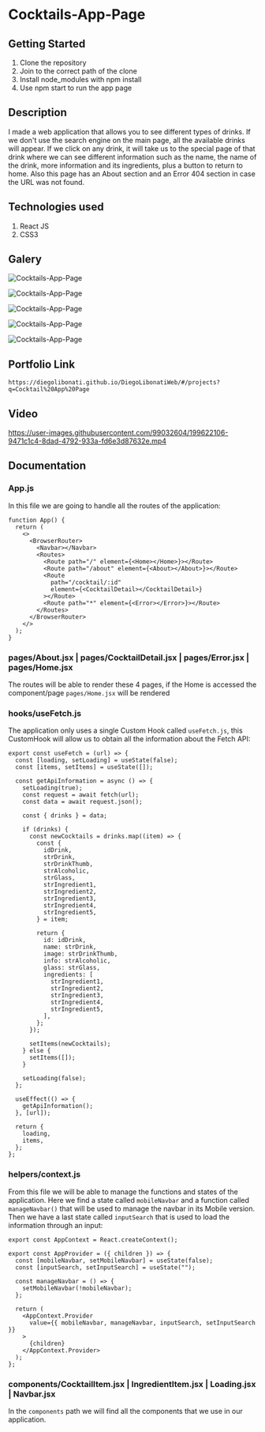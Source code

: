 # Cocktails-App-Page

## Getting Started

1. Clone the repository
2. Join to the correct path of the clone
3. Install node_modules with npm install
4. Use npm start to run the app page

## Description

I made a web application that allows you to see different types of drinks. If we don't use the search engine on the main page, all the available drinks will appear. If we click on any drink, it will take us to the special page of that drink where we can see different information such as the name, the name of the drink, more information and its ingredients, plus a button to return to home. Also this page has an About section and an Error 404 section in case the URL was not found.

## Technologies used

1. React JS
2. CSS3

## Galery

![Cocktails-App-Page](https://raw.githubusercontent.com/DiegoLibonati/DiegoLibonatiWeb/main/data/projects/React/Imagenes/cocktailreact-0.jpg)

![Cocktails-App-Page](https://raw.githubusercontent.com/DiegoLibonati/DiegoLibonatiWeb/main/data/projects/React/Imagenes/cocktailreact-1.jpg)

![Cocktails-App-Page](https://raw.githubusercontent.com/DiegoLibonati/DiegoLibonatiWeb/main/data/projects/React/Imagenes/cocktailreact-2.jpg)

![Cocktails-App-Page](https://raw.githubusercontent.com/DiegoLibonati/DiegoLibonatiWeb/main/data/projects/React/Imagenes/cocktailreact-3.jpg)

![Cocktails-App-Page](https://raw.githubusercontent.com/DiegoLibonati/DiegoLibonatiWeb/main/data/projects/React/Imagenes/cocktailreact-4.jpg)

## Portfolio Link

`https://diegolibonati.github.io/DiegoLibonatiWeb/#/projects?q=Cocktail%20App%20Page`

## Video

https://user-images.githubusercontent.com/99032604/199622106-9471c1c4-8dad-4792-933a-fd6e3d87632e.mp4

## Documentation

### App.js

In this file we are going to handle all the routes of the application:

```
function App() {
  return (
    <>
      <BrowserRouter>
        <Navbar></Navbar>
        <Routes>
          <Route path="/" element={<Home></Home>}></Route>
          <Route path="/about" element={<About></About>}></Route>
          <Route
            path="/cocktail/:id"
            element={<CocktailDetail></CocktailDetail>}
          ></Route>
          <Route path="*" element={<Error></Error>}></Route>
        </Routes>
      </BrowserRouter>
    </>
  );
}
```

### pages/About.jsx | pages/CocktailDetail.jsx | pages/Error.jsx | pages/Home.jsx

The routes will be able to render these 4 pages, if the Home is accessed the component/page `pages/Home.jsx` will be rendered

### hooks/useFetch.js

The application only uses a single Custom Hook called `useFetch.js`, this CustomHook will allow us to obtain all the information about the Fetch API:

```
export const useFetch = (url) => {
  const [loading, setLoading] = useState(false);
  const [items, setItems] = useState([]);

  const getApiInformation = async () => {
    setLoading(true);
    const request = await fetch(url);
    const data = await request.json();

    const { drinks } = data;

    if (drinks) {
      const newCocktails = drinks.map((item) => {
        const {
          idDrink,
          strDrink,
          strDrinkThumb,
          strAlcoholic,
          strGlass,
          strIngredient1,
          strIngredient2,
          strIngredient3,
          strIngredient4,
          strIngredient5,
        } = item;

        return {
          id: idDrink,
          name: strDrink,
          image: strDrinkThumb,
          info: strAlcoholic,
          glass: strGlass,
          ingredients: [
            strIngredient1,
            strIngredient2,
            strIngredient3,
            strIngredient4,
            strIngredient5,
          ],
        };
      });

      setItems(newCocktails);
    } else {
      setItems([]);
    }

    setLoading(false);
  };

  useEffect(() => {
    getApiInformation();
  }, [url]);

  return {
    loading,
    items,
  };
};
```

### helpers/context.js

From this file we will be able to manage the functions and states of the application. Here we find a state called `mobileNavbar` and a function called `manageNavbar()` that will be used to manage the navbar in its Mobile version. Then we have a last state called `inputSearch` that is used to load the information through an input:

```
export const AppContext = React.createContext();

export const AppProvider = ({ children }) => {
  const [mobileNavbar, setMobileNavbar] = useState(false);
  const [inputSearch, setInputSearch] = useState("");

  const manageNavbar = () => {
    setMobileNavbar(!mobileNavbar);
  };

  return (
    <AppContext.Provider
      value={{ mobileNavbar, manageNavbar, inputSearch, setInputSearch }}
    >
      {children}
    </AppContext.Provider>
  );
};
```

### components/CocktailItem.jsx | IngredientItem.jsx | Loading.jsx | Navbar.jsx

In the `components` path we will find all the components that we use in our application.
